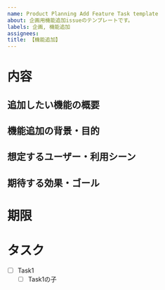 ```yaml
---
name: Product Planning Add Feature Task template
about: 企画用機能追加issueのテンプレートです。
labels: 企画, 機能追加
assignees: 
title: 【機能追加】
---
```

# 内容
## 追加したい機能の概要
<!-- どのような新機能を追加したいか、簡潔に記載してください。-->
<!--（例：○○画面に△△ボタンを追加し、××の操作ができるようにする）-->

## 機能追加の背景・目的
<!-- なぜこの機能が必要か、どういった課題や要望があるか、追加する目的を記載してください。-->
<!--（例：ユーザーから〇〇の要望が多いため など）-->

## 想定するユーザー・利用シーン
<!-- 誰がどんな場面で利用する機能なのかを記載してください。-->
<!--（例：一般ユーザーが日常的に使う／管理者がデータ集計時に使う など）-->

## 期待する効果・ゴール
<!-- この機能追加によってどのような成果やメリットが得られるのかを記載してください。-->
<!--（例：ユーザー満足度向上、アプリケーション利用者の増加 など）-->

# 期限
<!--（例：2025/04/01）-->

# タスク
<!-- 任意の内容に書き換えてください。半角スペース2つを先頭につけることで子階層を作成可能です。 -->
- [ ] Task1
  - [ ] Task1の子
